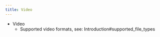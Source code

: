```yaml
---
title: Video
---
```

 
 - Video
   - Supported video formats, see: Introduction#supported_file_types
